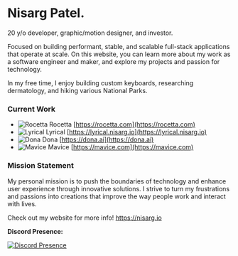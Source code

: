 # Nisarg Patel.

20 y/o developer, graphic/motion designer, and investor.

Focused on building performant, stable, and scalable full-stack applications that operate at scale. On this website, you can learn more about my work as a software engineer and maker, and explore my projects and passion for technology.

In my free time, I enjoy building custom keyboards, researching dermatology, and hiking various National Parks.


### **Current Work**
- ![Rocetta](https://nisarg.io/_next/image?url=%2Fimages%2Fcurrent_work%2Frocetta.png&w=16&q=75) Rocetta [https://rocetta.com](https://rocetta.com)
- ![Lyrical](https://nisarg.io/_next/image?url=%2Fimages%2Fcurrent_work%2Flyrical.jpg&w=16&q=75) Lyrical [https://lyrical.nisarg.io](https://lyrical.nisarg.io)
- ![Dona](https://nisarg.io/_next/image?url=%2Fimages%2Fcurrent_work%2Fdona.jpg&w=16&q=75) Dona [https://dona.ai](https://dona.ai)
- ![Mavice](https://nisarg.io/_next/image?url=%2Fimages%2Fcurrent_work%2Fmavice.jpg&w=16&q=75) Mavice [https://mavice.com](https://mavice.com)



### **Mission Statement**
My personal mission is to push the boundaries of technology and enhance user experience through innovative solutions. I strive to turn my frustrations and passions into creations that improve the way people work and interact with lives.


Check out my website for more info! https://nisarg.io


**Discord Presence:**

[![Discord Presence](https://lanyard.cnrad.dev/api/231643298282864640)](https://discord.com/users/231643298282864640)

